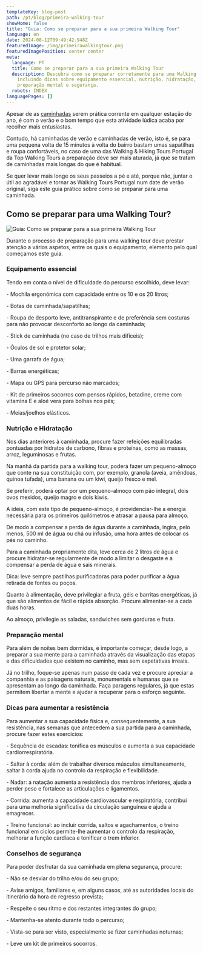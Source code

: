 ```yaml
---
templateKey: blog-post
path: /pt/blog/primeira-walking-tour
showHome: false
title: "Guia: Como se preparar para a sua primeira Walking Tour"
language: en
date: 2024-08-12T09:49:42.948Z
featuredImage: /img/primeirawalkingtour.png
featuredImagePosition: center center
meta:
  language: PT
  title: Como se preparar para a sua primeira Walking Tour
  description: Descubra como se preparar corretamente para uma Walking Tour,
    incluindo dicas sobre equipamento essencial, nutrição, hidratação,
    preparação mental e segurança.
  robots: INDEX
languagePages: []
---
```

Apesar de as [caminhadas](https://topwalkingtoursportugal.com/) serem prática corrente em qualquer estação do ano, é com o verão e o bom tempo que esta atividade lúdica acaba por recolher mais entusiastas.

Contudo, há caminhadas de verão e caminhadas de verão, isto é, se para uma pequena volta de 15 minutos à volta do bairro bastam umas sapatilhas e roupa confortáveis, no caso de uma das Walking & Hiking Tours Portugal da Top Walking Tours a preparação deve ser mais aturada, já que se tratam de caminhadas mais longas do que é habitual.

Se quer levar mais longe os seus passeios a pé e até, porque não, juntar o útil ao agradável e tornar as Walking Tours Portugal num date de verão original, siga este guia prático sobre como se preparar para uma caminhada.

## Como se preparar para uma Walking Tour?

![Guia: Como se preparar para a sua primeira Walking Tour](/img/primeirawalkingtour.png "Guia: Como se preparar para a sua primeira Walking Tour")

Durante o processo de preparação para uma walking tour deve prestar atenção a vários aspetos, entre os quais o equipamento, elemento pelo qual começamos este guia.

### Equipamento essencial

Tendo em conta o nível de dificuldade do percurso escolhido, deve levar:

\- Mochila ergonómica com capacidade entre os 10 e os 20 litros;

\- Botas de caminhada/sapatilhas;

\- Roupa de desporto leve, antitranspirante e de preferência sem costuras para não provocar desconforto ao longo da caminhada;

\- Stick de caminhada (no caso de trilhos mais difíceis);

\- Óculos de sol e protetor solar;

\- Uma garrafa de água;

\- Barras energéticas;

\- Mapa ou GPS para percurso não marcados;

\- Kit de primeiros socorros com pensos rápidos, betadine, creme com vitamina E e aloé vera para bolhas nos pés;

\- Meias/joelhos elásticos.

### Nutrição e Hidratação

Nos dias anteriores à caminhada, procure fazer refeições equilibradas pontuadas por hidratos de carbono, fibras e proteínas, como as massas, arroz, leguminosas e frutas.

Na manhã da partida para a walking tour, poderá fazer um pequeno-almoço que conte na sua constituição com, por exemplo, granola (aveia, amêndoas, quinoa tufada), uma banana ou um kiwi, queijo fresco e mel.

Se preferir, poderá optar por um pequeno-almoço com pão integral, dois ovos mexidos, queijo magro e dois kiwis.

A ideia, com este tipo de pequeno-almoço, é providenciar-lhe a energia necessária para os primeiros quilómetros e atrasar a pausa para almoço.

De modo a compensar a perda de água durante a caminhada, ingira, pelo menos, 500 ml de água ou chá ou infusão, uma hora antes de colocar os pés no caminho.

Para a caminhada propriamente dita, leve cerca de 2 litros de água e procure hidratar-se regularmente de modo a limitar o desgaste e a compensar a perda de água e sais minerais.

Dica: leve sempre pastilhas purificadoras para poder purificar a água retirada de fontes ou poços.

Quanto à alimentação, deve privilegiar a fruta, géis e barritas energéticas, já que são alimentos de fácil e rápida absorção. Procure alimentar-se a cada duas horas.

Ao almoço, privilegie as saladas, sandwiches sem gorduras e fruta.

### Preparação mental

Para além de noites bem dormidas, é importante começar, desde logo, a preparar a sua mente para a caminhada através da visualização das etapas e das dificuldades que existem no caminho, mas sem expetativas irreais.

Já no trilho, foque-se apenas num passo de cada vez e procure apreciar a companhia e as paisagens naturais, monumentais e humanas que se apresentam ao longo da caminhada. Faça paragens regulares, já que estas permitem libertar a mente e ajudar a recuperar para o esforço seguinte.

### Dicas para aumentar a resistência

Para aumentar a sua capacidade física e, consequentemente, a sua resistência, nas semanas que antecedem a sua partida para a caminhada, procure fazer estes exercícios:

\- Sequência de escadas: tonifica os músculos e aumenta a sua capacidade cardiorrespiratória.

\- Saltar à corda: além de trabalhar diversos músculos simultaneamente, saltar à corda ajuda no controlo da respiração e flexibilidade.

\- Nadar: a natação aumenta a resistência dos membros inferiores, ajuda a perder peso e fortalece as articulações e ligamentos.

\- Corrida: aumenta a capacidade cardiovascular e respiratória, contribui para uma melhoria significativa da circulação sanguínea e ajuda a emagrecer.

\- Treino funcional: ao incluir corrida, saltos e agachamentos, o treino funcional em ciclos permite-lhe aumentar o controlo da respiração, melhorar a função cardíaca e tonificar o trem inferior.

### Conselhos de segurança

Para poder desfrutar da sua caminhada em plena segurança, procure:

\- Não se desviar do trilho e/ou do seu grupo;

\- Avise amigos, familiares e, em alguns casos, até as autoridades locais do itinerário da hora de regresso prevista;

\- Respeite o seu ritmo e dos restantes integrantes do grupo;

\- Mantenha-se atento durante todo o percurso;

\- Vista-se para ser visto, especialmente se fizer caminhadas noturnas;

\- Leve um kit de primeiros socorros.